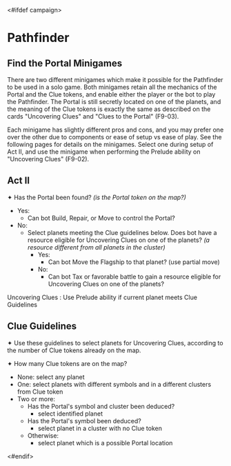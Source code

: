 <#ifdef campaign>
# Pathfinder

## Find the Portal Minigames

There are two different minigames which make it possible for the Pathfinder to be used in a solo game. Both minigames retain all the mechanics of the Portal and the Clue tokens, and enable either the player or the bot to play the Pathfinder. The Portal is still secretly located on one of the planets, and the meaning of the Clue tokens is exactly the same as described on the cards "Uncovering Clues" and "Clues to the Portal" (F9-03).

Each minigame has slightly different pros and cons, and you may prefer one over the other due to components or ease of setup vs ease of play. See the following pages for details on the minigames. Select one during setup of Act II, and use the minigame when performing the Prelude ability on "Uncovering Clues" (F9-02).

## Act II

✦ Has the Portal been found? *(is the Portal token on the map?)*

- Yes:
	- Can bot Build, Repair, or Move to control the Portal?
- No:
	- Select planets meeting the Clue guidelines below. Does bot have a resource eligible for Uncovering Clues on one of the planets? *(a resource different from all planets in the cluster)*
		- Yes:
			- Can bot Move the Flagship to that planet? (use partial move)
		- No:
			- Can bot Tax or favorable battle to gain a resource eligible for Uncovering Clues on one of the planets?

Uncovering Clues
: Use Prelude ability if current planet meets Clue Guidelines


## Clue Guidelines

✦ Use these guidelines to select planets for Uncovering Clues, according to the number of Clue tokens already on the map.

✦ How many Clue tokens are on the map?

- None: select any planet
- One: select planets with different symbols and in a different clusters from Clue token
- Two or more:
	- Has the Portal's symbol and cluster been deduced?
		- select identified planet
	- Has the Portal's symbol been deduced?
		- select planet in a cluster with no Clue token
	- Otherwise:
		- select planet which is a possible Portal location

<div class="pagebreak"> </div>
<#endif>
